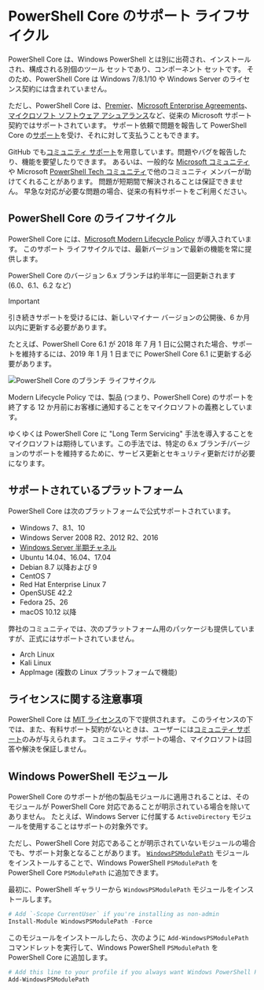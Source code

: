 # <a name="powershell-core-support-lifecycle"></a>PowerShell Core のサポート ライフサイクル

PowerShell Core は、Windows PowerShell とは別に出荷され、インストールされ、構成される別個のツール セットであり、コンポーネント セットです。
そのため、PowerShell Core は Windows 7/8.1/10 や Windows Server のライセンス契約には含まれていません。

ただし、PowerShell Core は、[Premier][]、[Microsoft Enterprise Agreements][enterprise-agreement]、[マイクロソフト ソフトウェア アシュアランス][assurance]など、従来の Microsoft サポート契約ではサポートされています。
サポート依頼で問題を報告して PowerShell Core の[サポート][]を受け、それに対して支払うこともできます。

GitHub でも[コミュニティ サポート][]を用意しています。問題やバグを報告したり、機能を要望したりできます。
あるいは、一般的な [Microsoft コミュニティ][]や Microsoft [PowerShell Tech コミュニティ][]で他のコミュニティ メンバーが助けてくれることがあります。
問題が短期間で解決されることは保証できません。
早急な対応が必要な問題の場合、従来の有料サポートをご利用ください。

## <a name="lifecycle-of-powershell-core"></a>PowerShell Core のライフサイクル

PowerShell Core には、[Microsoft Modern Lifecycle Policy][modern] が導入されています。
このサポート ライフサイクルでは、最新バージョンで最新の機能を常に提供します。

PowerShell Core のバージョン 6.x ブランチは約半年に一回更新されます (6.0、6.1、6.2 など)

> [!IMPORTANT]
> 引き続きサポートを受けるには、新しいマイナー バージョンの公開後、6 か月以内に更新する必要があります。

たとえば、PowerShell Core 6.1 が 2018 年 7 月 1 日に公開された場合、サポートを維持するには、2019 年 1 月 1 日までに PowerShell Core 6.1 に更新する必要があります。

![PowerShell Core のブランチ ライフサイクル][lifecycle-chart]

Modern Lifecycle Policy では、製品 (つまり、PowerShell Core) のサポートを終了する 12 か月前にお客様に通知することをマイクロソフトの義務としています。

ゆくゆくは PowerShell Core に "Long Term Servicing" 手法を導入することをマイクロソフトは期待しています。この手法では、特定の 6.x ブランチ/バージョンのサポートを維持するために、サービス更新とセキュリティ更新だけが必要になります。

## <a name="supported-platforms"></a>サポートされているプラットフォーム

PowerShell Core は次のプラットフォームで公式サポートされています。

* Windows 7、8.1、10
* Windows Server 2008 R2、2012 R2、2016
* [Windows Server 半期チャネル][semi-annual]
* Ubuntu 14.04、16.04、17.04
* Debian 8.7 以降および 9
* CentOS 7
* Red Hat Enterprise Linux 7
* OpenSUSE 42.2
* Fedora 25、26
* macOS 10.12 以降

弊社のコミュニティでは、次のプラットフォーム用のパッケージも提供していますが、正式にはサポートされていません。

* Arch Linux
* Kali Linux
* AppImage (複数の Linux プラットフォームで機能)

## <a name="notes-on-licensing"></a>ライセンスに関する注意事項

PowerShell Core は [MIT ライセンス][]の下で提供されます。
このライセンスの下では、また、有料サポート契約がないときは、ユーザーには[コミュニティ サポート][]のみが与えられます。
コミュニティ サポートの場合、マイクロソフトは回答や解決を保証しません。

## <a name="windows-powershell-module"></a>Windows PowerShell モジュール

PowerShell Core のサポートが他の製品モジュールに適用されることは、そのモジュールが PowerShell Core 対応であることが明示されている場合を除いてありません。
たとえば、Windows Server に付属する `ActiveDirectory` モジュールを使用することはサポートの対象外です。

ただし、PowerShell Core 対応であることが明示されていないモジュールの場合でも、サポート対象となることがあります。
[`WindowsPSModulePath`][] モジュールをインストールすることで、Windows PowerShell `PSModulePath` を PowerShell Core `PSModulePath` に追加できます。

最初に、PowerShell ギャラリーから `WindowsPSModulePath` モジュールをインストールします。

```powershell
# Add `-Scope CurrentUser` if you're installing as non-admin
Install-Module WindowsPSModulePath -Force
```

このモジュールをインストールしたら、次のように `Add-WindowsPSModulePath` コマンドレットを実行して、Windows PowerShell `PSModulePath` を PowerShell Core に追加します。

```powershell
# Add this line to your profile if you always want Windows PowerShell PSModulePath
Add-WindowsPSModulePath
```

[Premier]: https://www.microsoft.com/en-us/microsoftservices/support.aspx
[enterprise-agreement]: https://www.microsoft.com/en-us/licensing/licensing-programs/enterprise.aspx
[assurance]: https://www.microsoft.com/en-us/licensing/licensing-programs/software-assurance-default.aspx
[コミュニティ サポート]: https://github.com/powershell/powershell/issues
[Microsoft コミュニティ]: https://answers.microsoft.com/
[PowerShell Tech コミュニティ]: https://techcommunity.microsoft.com/t5/PowerShell/ct-p/WindowsPowerShell
[サポート]: https://support.microsoft.com/assistedsupportproducts
[modern]: https://support.microsoft.com/help/30881/modern-lifecycle-policy
[lifecycle-chart]: ./images/modern-lifecycle.png
[semi-annual]: https://docs.microsoft.com/windows-server/get-started/semi-annual-channel-overview
[MIT ライセンス]: https://github.com/PowerShell/PowerShell/blob/master/LICENSE.txt
[`WindowsPSModulePath`]: https://www.powershellgallery.com/packages/WindowsPSModulePath/
